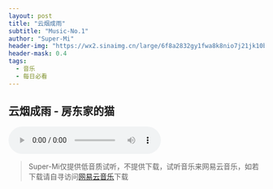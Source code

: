```yaml
---
layout: post
title: "云烟成雨"
subtitle: "Music-No.1"
author: "Super-Mi"
header-img: "https://wx2.sinaimg.cn/large/6f8a2832gy1fwa8k8nio7j21jk10be83.jpg"
header-mask: 0.4
tags:
  - 音乐
  - 每日必看
---
```


## 云烟成雨 - 房东家的猫

<div>
	<audio width="300px" height="32px" controls="controls">
  <!-- <source src="/i/song.ogg" type="audio/ogg"> -->
  <source src="https://music.163.com/song/media/outer/url?id=513360721.mp3" type="audio/mpeg">
Your browser does not support the audio element.
</audio>
</div>

>Super-Mi仅提供低音质试听，不提供下载，试听音乐来网易云音乐，如若下载请自寻访问[网易云音乐][1]下载

[1]:https://music.163.com/#/song?id=513360721
